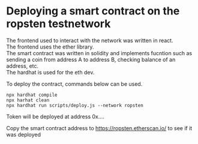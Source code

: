 # Deploying a smart contract on the ropsten testnetwork

The frontend used to interact with the network was written in react. <br>
The frontend uses the ether library. <br>
The smart contract was written in solidity and implements fucntion such as sending a coin from address A to address B, checking balance of an address, etc. <br>
The hardhat is used for the eth dev. <br>

To deploy the contract, commands below can be used.
```shell
npx hardhat compile
npx harhat clean
npx hardhat run scripts/deploy.js --network ropsten
```
Token will be deployed at address 0x....

Copy the smart contract address to https://ropsten.etherscan.io/ to see if it was deployed

